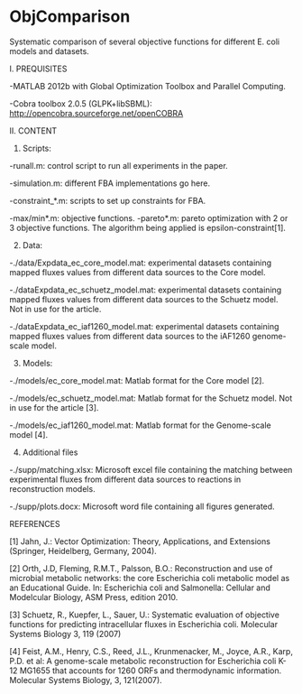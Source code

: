 ObjComparison
=============
Systematic comparison of several objective functions for different E. coli models and datasets.

I. PREQUISITES

-MATLAB 2012b with Global Optimization Toolbox and Parallel Computing.

-Cobra toolbox 2.0.5 (GLPK+libSBML): http://opencobra.sourceforge.net/openCOBRA
 
II. CONTENT

1) Scripts:

-runall.m: control script to run all experiments in the paper.

-simulation.m: different FBA implementations go here.

-constraint_*.m: scripts to set up constraints for FBA.

-max/min*.m: objective functions.
-pareto*.m: pareto optimization with 2 or 3 objective functions. The algorithm being applied is epsilon-constraint[1].

2) Data:

-./data/Expdata_ec_core_model.mat: experimental datasets containing mapped fluxes values from different data sources to the Core model.

-./dataExpdata_ec_schuetz_model.mat: experimental datasets containing mapped fluxes values from different data sources to the Schuetz model. Not in use for the article.

-./dataExpdata_ec_iaf1260_model.mat: experimental datasets containing mapped fluxes values from different data sources to the iAF1260 genome-scale model.

3) Models:

-./models/ec_core_model.mat: Matlab format for the Core model [2].

-./models/ec_schuetz_model.mat: Matlab format for the Schuetz model. Not in use for the article [3].

-./models/ec_iaf1260_model.mat: Matlab format for the Genome-scale model [4].

4) Additional files

-./supp/matching.xlsx: Microsoft excel file containing the matching between experimental fluxes from different data sources to reactions in 
reconstruction models.

-./supp/plots.docx: Microsoft word file containing all figures generated.


REFERENCES

[1] Jahn, J.: Vector Optimization: Theory, Applications, and Extensions (Springer, Heidelberg, Germany, 2004).

[2] Orth, J.D, Fleming, R.M.T., Palsson, B.O.: Reconstruction and use of microbial metabolic networks: the core Escherichia coli metabolic model as an Educational Guide. In: Escherichia coli and Salmonella: Cellular and Modelcular Biology, ASM Press, edition 2010.

[3] Schuetz, R., Kuepfer, L., Sauer, U.: Systematic evaluation of objective functions for predicting intracellular fluxes in Escherichia coli. Molecular Systems Biology 3, 119 (2007)

[4] Feist, A.M., Henry, C.S., Reed, J.L., Krunmenacker, M., Joyce, A.R., Karp, P.D. et al: A genome-scale metabolic reconstruction for Escherichia coli K-12 MG1655 that accounts for 1260 ORFs and thermodynamic information. Molecular Systems Biology, 3, 121(2007).
